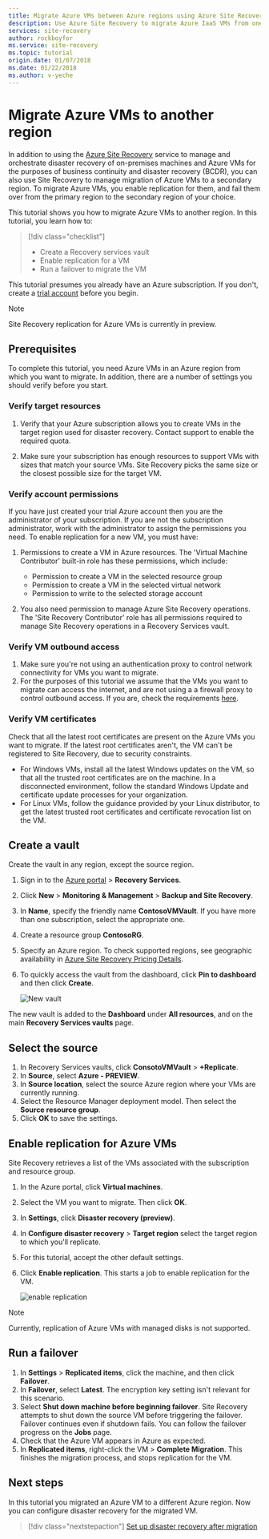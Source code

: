 ```yaml
---
title: Migrate Azure VMs between Azure regions using Azure Site Recovery | Azure
description: Use Azure Site Recovery to migrate Azure IaaS VMs from one Azure region to another.
services: site-recovery
author: rockboyfor
ms.service: site-recovery
ms.topic: tutorial
origin.date: 01/07/2018
ms.date: 01/22/2018
ms.author: v-yeche
---
```


# Migrate Azure VMs to another region

In addition to using the [Azure Site Recovery](site-recovery-overview.md) service to manage and orchestrate disaster recovery of on-premises machines and Azure VMs for the purposes of business continuity and disaster recovery (BCDR), you can also use Site Recovery to manage migration of Azure VMs to a secondary region. To migrate Azure VMs, you enable replication for them, and fail them over from the primary region to the secondary region of your choice.

This tutorial shows you how to migrate Azure VMs to another region. In this tutorial, you learn how to:

> [!div class="checklist"]
> * Create a Recovery services vault
> * Enable replication for a VM
> * Run a failover to migrate the VM

This tutorial presumes you already have an Azure subscription. If you don't, create a [trial account](https://www.azure.cn/pricing/1rmb-trial/) before you begin.

>[!NOTE]
>
> Site Recovery replication for Azure VMs is currently in preview.

## Prerequisites

To complete this tutorial, you need Azure VMs in an Azure region from which you want to migrate. In addition, there are a number of settings you should verify before you start.

### Verify target resources

1. Verify that your Azure subscription allows you to create VMs in the target region used for disaster recovery. Contact support to enable the required quota.

2. Make sure your subscription has enough resources to support VMs with sizes that match your source VMs. Site Recovery picks the same size or the closest possible size for the target VM.

### Verify account permissions

If you have just created your trial Azure account then you are the administrator of your subscription. If you are not the subscription administrator, work with the administrator to assign the permissions you need. To enable replication for a new VM, you must have:

1. Permissions to create a VM in Azure resources. The 'Virtual Machine Contributor' built-in role has these permissions, which include:
    - Permission to create a VM in the selected resource group
    - Permission to create a VM in the selected virtual network
    - Permission to write to the selected storage account

2. You also need permission to manage Azure Site Recovery operations. The 'Site Recovery Contributor' role has all permissions required to manage Site Recovery operations in a Recovery Services vault.

### Verify VM outbound access

1. Make sure you're not using an authentication proxy to control network connectivity for VMs you want to migrate. 
2. For the purposes of this tutorial we assume that the VMs you want to migrate can access the internet, and are not using a a firewall proxy to control outbound access. If you are, check the requirements [here](azure-to-azure-tutorial-enable-replication.md#configure-outbound-network-connectivity).

### Verify VM certificates

Check that all the latest root certificates are present on the Azure VMs you want to migrate. If the latest root certificates aren't, the VM can't be registered to Site
Recovery, due to security constraints.

- For Windows VMs, install all the latest Windows updates on the VM, so that all the trusted root certificates are on the machine. In a disconnected environment, follow the standard Windows Update and certificate update processes for your organization.
- For Linux VMs, follow the guidance provided by your Linux distributor, to get the latest trusted root certificates and certificate revocation list on the VM.

## Create a vault

Create the vault in any region, except the source region.

1. Sign in to the [Azure portal](https://portal.azure.cn) > **Recovery Services**.
2. Click **New** > **Monitoring & Management** > **Backup and Site Recovery**.
3. In **Name**, specify the friendly name **ContosoVMVault**. If you have more than one
   subscription, select the appropriate one.
4. Create a resource group **ContosoRG**.
5. Specify an Azure region. To check supported regions, see geographic availability in [Azure Site Recovery Pricing Details](https://www.azure.cn/pricing/details/site-recovery/).
6. To quickly access the vault from the dashboard, click **Pin to dashboard** and then click **Create**.

   ![New vault](./media/tutorial-migrate-azure-to-azure/azure-to-azure-vault.png)

The new vault is added to the **Dashboard** under **All resources**, and on the main **Recovery Services vaults** page.

## Select the source

1. In Recovery Services vaults, click **ConsotoVMVault** > **+Replicate**.
2. In **Source**, select **Azure - PREVIEW**.
3. In **Source location**, select the source Azure region where your VMs are currently running.
4. Select the Resource Manager deployment model. Then select the **Source resource group**.
5. Click **OK** to save the settings.

## Enable replication for Azure VMs

Site Recovery retrieves a list of the VMs associated with the subscription and resource group.

1. In the Azure portal, click **Virtual machines**.
2. Select the VM you want to migrate. Then click **OK**.
3. In **Settings**, click **Disaster recovery (preview)**.
4. In **Configure disaster recovery** > **Target region** select the target region to which you'll replicate.
5. For this tutorial, accept the other default settings.
6. Click **Enable replication**. This starts a job to enable replication for the VM.

    ![enable replication](media/tutorial-migrate-azure-to-azure/settings.png)

>[!NOTE]
  >
  > Currently, replication of Azure VMs with managed disks is not supported. 

## Run a failover

1. In **Settings** > **Replicated items**, click the machine, and then click **Failover**.
2. In **Failover**, select **Latest**. The encryption key setting isn't relevant for this scenario.
3. Select **Shut down machine before beginning failover**. Site Recovery attempts to shut down the source VM before triggering the failover. Failover continues even if shutdown fails. You can follow the failover progress on the **Jobs** page.
4. Check that the Azure VM appears in Azure as expected.
5. In **Replicated items**, right-click the VM > **Complete Migration**. This finishes the migration process, and stops replication for the VM.

## Next steps

In this tutorial you migrated an Azure VM to a different Azure region. Now you can configure disaster recovery for the migrated VM.

> [!div class="nextstepaction"]
> [Set up disaster recovery after migration](azure-to-azure-quickstart.md)
<!--Update_Description: new article on tutorial migrate azure to azure -->
<!--ms.date: 01/22/2018-->